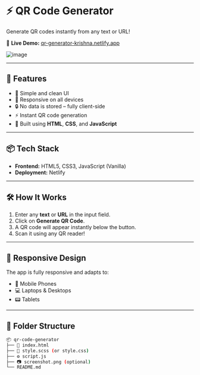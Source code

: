# ⚡ QR Code Generator

Generate QR codes instantly from any text or URL!

🔗 **Live Demo:** [qr-generator-krishna.netlify.app](https://qr-generator-krishna.netlify.app)

![image](https://github.com/user-attachments/assets/cfaa6cb0-28e6-4462-9042-9fc2a36c12d2)


---

## 🚀 Features

- 🎯 Simple and clean UI
- 📱 Responsive on all devices
- 🔒 No data is stored – fully client-side
- ⚡ Instant QR code generation
- 🧠 Built using **HTML**, **CSS**, and **JavaScript**

---

## 📦 Tech Stack

- **Frontend:** HTML5, CSS3, JavaScript (Vanilla)
- **Deployment:** Netlify

---

## 🛠 How It Works

1. Enter any **text** or **URL** in the input field.
2. Click on **Generate QR Code**.
3. A QR code will appear instantly below the button.
4. Scan it using any QR reader!

---

## 📲 Responsive Design

The app is fully responsive and adapts to:
- 📱 Mobile Phones
- 💻 Laptops & Desktops
- 📟 Tablets

---

## 📁 Folder Structure

```bash
📦 qr-code-generator
├── 📜 index.html
├── 🎨 style.scss (or style.css)
├── ⚙️ script.js
├── 📷 screenshot.png (optional)
└── README.md
